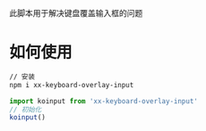此脚本用于解决键盘覆盖输入框的问题

# 如何使用
```bash
// 安装
npm i xx-keyboard-overlay-input
```
```javascript
import koinput from 'xx-keyboard-overlay-input'
// 初始化
koinput()
```